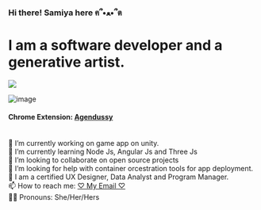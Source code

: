 ### Hi there! Samiya here ฅ՞•ﻌ•՞ต

# I am a software developer and a generative artist.
![](https://komarev.com/ghpvc/?username=jojo142&color=ff69b4)

![image](https://user-images.githubusercontent.com/76130563/180589614-2dcfda3c-0fd3-4928-9e94-eea0cf9a28a6.png)

#### Chrome Extension: <a href="https://chrome.google.com/webstore/detail/agendussy/fjkeibaligkgcgdjocidpobcdkboibcd" target="_blank">Agendussy</a>    

<br>🔭 I’m currently working on game app on unity.
<br>🌱 I’m currently learning Node Js, Angular Js and Three Js
<br>🦄 I’m looking to collaborate on open source projects
<br>🤔 I’m looking for help with container orcestration tools for app deployment.
<br>🧠 I am a certified UX Designer, Data Analyst and Program Manager. 
<br>📫 How to reach me: <a href="samiyanurislam@brandeis.edu" target="_blank">♡ My Email ♡</a>
<br>👧🏽 Pronouns: She/Her/Hers </br>

